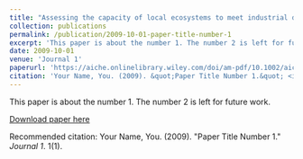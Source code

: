 ```yaml
---
title: "Assessing the capacity of local ecosystems to meet industrial demand for ecosystem services"
collection: publications
permalink: /publication/2009-10-01-paper-title-number-1
excerpt: 'This paper is about the number 1. The number 2 is left for future work.'
date: 2009-10-01
venue: 'Journal 1'
paperurl: 'https://aiche.onlinelibrary.wiley.com/doi/am-pdf/10.1002/aic.15340'
citation: 'Your Name, You. (2009). &quot;Paper Title Number 1.&quot; <i>Journal 1</i>. 1(1).'
---
```

This paper is about the number 1. The number 2 is left for future work.

[Download paper here](https://aiche.onlinelibrary.wiley.com/doi/am-pdf/10.1002/aic.15340)

Recommended citation: Your Name, You. (2009). "Paper Title Number 1." <i>Journal 1</i>. 1(1).

